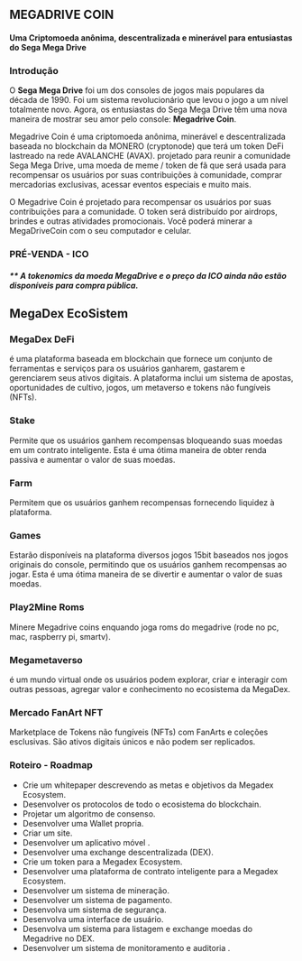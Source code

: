 ## MEGADRIVE COIN
#### Uma Criptomoeda anônima, descentralizada e minerável para entusiastas do Sega Mega Drive

### Introdução
O **Sega Mega Drive** foi um dos consoles de jogos mais populares da década de 1990. Foi um sistema revolucionário que levou o jogo a um nível totalmente novo. Agora, os entusiastas do Sega Mega Drive têm uma nova maneira de mostrar seu amor pelo console: **Megadrive Coin**.

Megadrive Coin é uma criptomoeda anônima, minerável e descentralizada baseada no blockchain da MONERO (cryptonode) que terá um token DeFi lastreado na rede AVALANCHE (AVAX). projetado para reunir a comunidade Sega Mega Drive, uma moeda de meme / token de fã que será usada para recompensar os usuários por suas contribuições à comunidade, comprar mercadorias exclusivas, acessar eventos especiais e muito mais.

O Megadrive Coin é projetado para recompensar os usuários por suas contribuições para a comunidade. O token será distribuído por airdrops, brindes e outras atividades promocionais. Você poderá minerar a MegaDriveCoin com o seu computador e celular.

### PRÉ-VENDA - ICO
##### ** A tokenomics da moeda MegaDrive e o preço da ICO ainda não estão disponíveis para compra pública. 

## MegaDex EcoSistem

### MegaDex DeFi
é uma plataforma baseada em blockchain que fornece um conjunto de ferramentas e serviços para os usuários ganharem, gastarem e gerenciarem seus ativos digitais. A plataforma inclui um sistema de apostas, oportunidades de cultivo, jogos, um metaverso e tokens não fungíveis (NFTs).

### Stake
Permite que os usuários ganhem recompensas bloqueando suas moedas em um contrato inteligente. Esta é uma ótima maneira de obter renda passiva e aumentar o valor de suas moedas.

### Farm
Permitem que os usuários ganhem recompensas fornecendo liquidez à plataforma. 

### Games
Estarão disponíveis na plataforma diversos jogos 15bit baseados nos jogos originais do console, permitindo que os usuários ganhem recompensas ao jogar. Esta é uma ótima maneira de se divertir e aumentar o valor de suas moedas.

### Play2Mine Roms
Minere Megadrive coins enquando joga roms do megadrive (rode no pc, mac, raspberry pi, smartv).

### Megametaverso
é um mundo virtual onde os usuários podem explorar, criar e interagir com outras pessoas, agregar valor e conhecimento no ecosistema da MegaDex.

### Mercado FanArt NFT
Marketplace de Tokens não fungíveis (NFTs) com FanArts e coleções esclusivas. São ativos digitais únicos e não podem ser replicados. 

### Roteiro - Roadmap
* Crie um whitepaper descrevendo as metas e objetivos da Megadex Ecosystem.
* Desenvolver os protocolos de todo o ecosistema do blockchain.
* Projetar um algoritmo de consenso.
* Desenvolver uma Wallet propria.
* Criar um site.
* Desenvolver um aplicativo móvel .
* Desenvolver uma exchange descentralizada (DEX).
* Crie um token para a Megadex Ecosystem.
* Desenvolver uma plataforma de contrato inteligente para a Megadex Ecosystem.
* Desenvolver um sistema de mineração.
* Desenvolver um sistema de pagamento.
* Desenvolva um sistema de segurança.
* Desenvolva uma interface de usuário.
* Desenvolva um sistema para listagem e exchange moedas do Megadrive no DEX.
* Desenvolver um sistema de monitoramento e auditoria .
